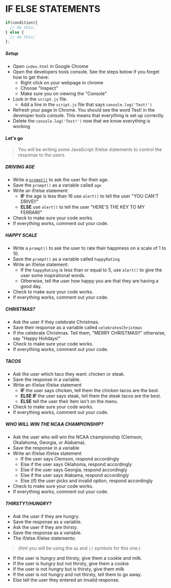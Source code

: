 # IF ELSE STATEMENTS

```JavaScript
if(condition){
  // do this;
} else {
  // do this;
};
```

##### Setup
- Open `index.html` in Google Chrome
- Open the developers tools console. See the steps below if you forget how to get there:
  - Right click on your webpage in chrome
  - Choose "Inspect"
  - Make sure you on viewing the "Console"
- Look in the `script.js` file. 
  - Add a line in the `script.js` file that says `console.log('Test!')`
- Refresh your page in Chrome. You should see the word Test! in the developer tools console. This means that everything is set up correctly.
- Delete the `console.log('Test!')` now that we know everything is working

#### Let's go
> You will be writing some JavaScript if/else statements to control the response to the users.

##### DRIVING AGE
-  Write a [`prompt()`](https://www.w3schools.com/jsref/met_win_prompt.asp) to ask the user for their age.
- Save the `prompt()` as a variable called `age`
- Write an if/else statement:
  - **IF** the age is less than 16 use `alert()` to tell the user "YOU CAN'T DRIVE!!"
  - **ELSE** use `alert()` to tell the user "HERE'S THE KEY TO MY FERRARI!"
- Check to make sure your code works.
- If everything works, comment out your code.

##### HAPPY SCALE
- Write a `prompt()` to ask the user to rate their happiness on a scale of 1 to 10.
- Save the `prompt()` as a variable called `happyRating`
- Write an if/else statement:
  - If the `happyRating` is less than or equal to 5, use `alert()` to give the user some inspirational words.
  - Otherwise, tell the user how happy you are that they are having a good day.
- Check to make sure your code works.
- If everything works, comment out your code.

##### CHRISTMAS?
- Ask the user if they celebrate Christmas.
- Save their response as a variable called `celebratesChristmas`
- If the celebrate Christmas. Tell them, "MERRY CHRISTMAS!!" otherwise, say "Happy Holidays!"
- Check to make sure your code works.
- If everything works, comment out your code.


##### TACOS
- Ask the user which taco they want: chicken or steak.
- Save the response in a variable.
- Write an if/else if/else statement
  - **IF** the user says chicken, tell them the chicken tacos are the best.
  - **ELSE IF** the user says steak, tell them the steak tacos are the best.
  - **ELSE** tell the user their item isn't on the menu.
- Check to make sure your code works.
- If everything works, comment out your code.

##### WHO WILL WIN THE NCAA CHAMPIONSHIP?
- Ask the user who will win the NCAA championship (Clemson, Okalahoma, Georgia, or Alabama).
- Save the response in a variable
- Write an if/else if/else statement
  - If the user says Clemson, respond accordingly
  - Else if the user says Oklahoma, respond accordingly
  - Else if the user says Georgia, respond accordingly
  - Else if the user says Alabama, respond accordingly
  - Else (if) the user picks and invalid option, respond accordingly
- Check to make sure your code works.
- If everything works, comment out your code.


##### THIRSTY?/HUNGRY?
- Ask the user if they are hungry.
- Save the response as a variable.
- Ask the user if they are thirsty.
- Save the response as a variable.
- The if/else if/else statements:
>(*hint* you will be using the `&&` and `||` symbols for this one.)
  - If the user is hungry and thirsty, give them a cookie and milk. 
  - If the user is hungry but not thirsty, give them a cookie
  - If the user is not hungry but is thirsty, give them milk
  - If the user is not hungry and not thirsty, tell them to go away.
  - Else tell the user they entered an invalid response.


